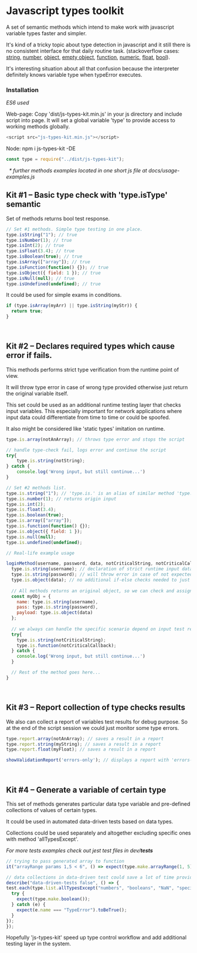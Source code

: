 
# Javascript types toolkit

A set of semantic methods which intend to make work with javascript variable types faster and simpler.

It's kind of a tricky topic about type detection in javascript and it still there is no consistent interface for that daily routine task.
(stackoverflow cases: [string](https://stackoverflow.com/a/9436948/4820094), [number](https://stackoverflow.com/a/8935649/4820094), [object](https://stackoverflow.com/a/8511332/4820094), [empty object](https://stackoverflow.com/a/32108184/4820094), [function](https://stackoverflow.com/a/7356528/4820094), [numeric](https://stackoverflow.com/questions/9716468/pure-javascript-a-function-like-jquerys-isnumeric), [float](https://stackoverflow.com/a/3886106/4820094), [bool](https://stackoverflow.com/a/28814615/4820094)).

It's interesting situation about all that confusion because the interpreter definitely knows variable type when typeError executes.

### Installation
_ES6 used_

Web-page: Copy 'dist/js-types-kit.min.js' in your js directory and include script into page.
It will set a global variable 'type' to provide access to working methods globally.
```javascript
<script src="js-types-kit.min.js"></script>
```

Node: npm i js-types-kit -DE
```javascript
const type = require("../dist/js-types-kit");
```


&nbsp;
_* further methods examples located in one short js file at docs/usage-examples.js_


## Kit #1 – Basic type check with 'type.isType' semantic
Set of methods returns bool test response.

```javascript
// Set #1 methods. Simple type testing in one place.
type.isString("1"); // true
type.isNumber(1); // true
type.isInt(2); // true
type.isFloat(3.4); // true
type.isBoolean(true); // true
type.isArray(["array"]); // true
type.isFunction(function() {}); // true
type.isObject({ field: 1 }); // true
type.isNull(null); // true
type.isUndefined(undefined); // true
```

It could be used for simple exams in conditions.
```javascript
if (type.isArray(myArr) || type.isString(myStr)) {
  return true;
}
```


&nbsp;
## Kit #2 – Declares required types which cause error if fails.
This methods performs strict type verification from the runtime point of view.

It will throw type error in case of wrong type provided otherwise just return the original variable itself.

This set could be used as an additional runtime testing layer that checks input variables.
This especially important for network applications where input data could differentiate from time to time or could be spoofed.

It also might be considered like 'static types' imitation on runtime.

```javascript
type.is.array(notAnArray); // throws type error and stops the script

// handle type-check fail, logs error and continue the script
try{
	type.is.string(notString); 
} catch {
	console.log('Wrong input, but still continue...')
}
```
```javascript
// Set #2 methods list.
type.is.string("1"); // 'type.is.' is an alias of similar method 'type.strict'
type.is.number(1); // returns origin input
type.is.int(2);
type.is.float(3.4);
type.is.boolean(true);
type.is.array(["array"]);
type.is.function(function() {});
type.is.object({ field: 1 });
type.is.null(null);
type.is.undefined(undefined);
```

```javascript
// Real-life example usage

loginMethod(username, password, data, notCriticalString, notCriticalCallback) {
  type.is.string(username); // declaration of strict runtime input data type
  type.is.string(password); // will throw error in case of not expected type
  type.is.object(data); // no additional if-else checks needed to just to be sure that input variable arrived in proper type 
  
  // All methods returns an original object, so we can check and assign input vars at the same time
  const myObj = {
    name: type.is.string(username),
    pass: type.is.string(password),
    payload: type.is.object(data)
  };
  
  // we always can handle the specific scenario depend on input test result
  try{
  	type.is.string(notCriticalString); 
  	type.is.function(notCriticalCallback);
  } catch {
  	console.log('Wrong input, but still continue...')
  }

  // Rest of the method goes here...
}

```


&nbsp;
## Kit #3 – Report collection of type checks results
We also can collect a report of variables test results for debug purpose. So at the end of the script session we could just monitor some type errors.
```javascript
type.report.array(notAnArray); // saves a result in a report
type.report.string(myString); // saves a result in a report
type.report.float(myFloat); // saves a result in a report

showValidationReport('errors-only'); // displays a report with 'errors-only' in any place of the code with results collected before.
```


&nbsp;
## Kit #4 – Generate a variable of certain type
This set of methods generates particular data type variable and pre-defined collections of values of certain types.

It could be used in automated data-driven tests based on data types.

Collections could be used separately and altogether excluding specific ones with method 'allTypesExcept'.

_For more tests examples check out jest test files in dev/__tests___

```javascript
// trying to pass generated array to function
it("arrayRange params 1,5 < 6", () => expect(type.make.arrayRange(1, 5).length).toBeLessThan(6));

// data collections in data-driven test could save a lot of time provided a huge range combination test.
describe("data-driven-tests false", () => {
test.each(type.list.allTypesExcept("numbers", "booleans", "NaN", "specialVoids"))(tryFalseMsg, () => {
  try {
    expect(type.make.boolean());
  } catch (e) {
    expect(e.name === "TypeError").toBeTrue();
  }
});
});

```

Hopefully 'js-types-kit' speed up type control workflow and add additional testing layer in the system.


